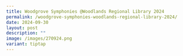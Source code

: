 ```yaml
---
title: Woodgrove Symphonies @Woodlands Regional Library 2024
permalink: /woodgrove-symphonies-woodlands-regional-library-2024/
date: 2024-09-30
layout: post
description: ""
image: /images/270924.png
variant: tiptap
---
```

